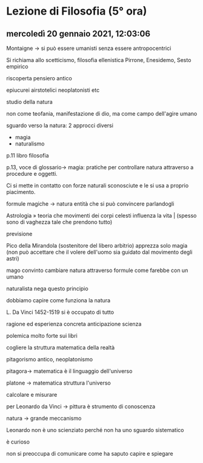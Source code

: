 # Lezione di Filosofia (5° ora)

## mercoledì 20 gennaio 2021, 12:03:06

Montaigne -> si può essere umanisti senza essere antropocentrici

Si richiama allo scetticismo, filosofia ellenistica Pirrone, Enesidemo, Sesto empirico

riscoperta pensiero antico

epiucurei airstotelici neoplatonisti etc

studio della natura

non come teofania, manifestazione di dio, ma come campo dell'agire umano

sguardo verso la natura: 2 approcci diversi

* magia
* naturalismo

p.11 libro filosofia

p.13, voce di glossario-> magia: pratiche per controllare natura attraverso a procedure e oggetti.

Ci si mette in contatto con forze naturali sconosciute e le si usa a proprio piacimento.

formule magiche -> natura entità che si può convincere parlandogli

Astrologia » teoria che movimenti dei corpi celesti influenza la vita | (spesso sono di vaghezza tale che prendono tutto)

previsione

Pico della Mirandola (sostenitore del libero arbitrio) apprezza solo magia (non può accettare che il volere dell'uomo sia guidato dal movimento degli astri)

mago convinto cambiare natura attraverso formule come farebbe con un umano

naturalista nega questo principio

dobbiamo capire come funziona la natura

L. Da Vinci 1452-1519 si è occupato di tutto

ragione ed esperienza concreta    anticipazione scienza

polemica molto forte sui libri

cogliere la struttura matematica della realtà

pitagorismo antico, neoplatonismo

pitagora-> matematica è il linguaggio dell'universo

platone -> matematica struttura l'universo

calcolare e misurare

per Leonardo da Vinci -> pittura è strumento di conoscenza

natura -> grande meccanismo

Leonardo non è uno scienziato perché non ha uno sguardo sistematico

è curioso

non si preoccupa di comunicare come ha saputo capire e spiegare